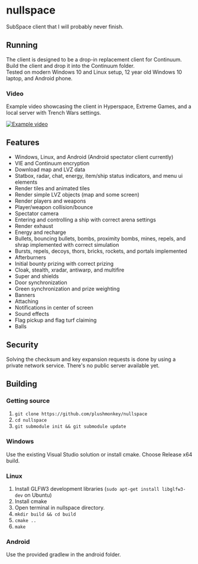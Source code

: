 # nullspace
SubSpace client that I will probably never finish.  

## Running
The client is designed to be a drop-in replacement client for Continuum. Build the client and drop it into the Continuum folder.  
Tested on modern Windows 10 and Linux setup, 12 year old Windows 10 laptop, and Android phone.  

### Video
Example video showcasing the client in Hyperspace, Extreme Games, and a local server with Trench Wars settings.  

[![Example video](https://i.imgur.com/tqERkM1.png)](https://www.youtube.com/watch?v=AOaTF5v-xW4 "Subspace Continuum - nullspace client 2")  

## Features
- Windows, Linux, and Android (Android spectator client currently)
- VIE and Continuum encryption
- Download map and LVZ data
- Statbox, radar, chat, energy, item/ship status indicators, and menu ui elements
- Render tiles and animated tiles
- Render simple LVZ objects (map and some screen)
- Render players and weapons
- Player/weapon collision/bounce
- Spectator camera
- Entering and controlling a ship with correct arena settings
- Render exhaust
- Energy and recharge
- Bullets, bouncing bullets, bombs, proximity bombs, mines, repels, and shrap implemented with correct simulation
- Bursts, repels, decoys, thors, bricks, rockets, and portals implemented
- Afterburners
- Initial bounty prizing with correct prizing
- Cloak, stealth, xradar, antiwarp, and multifire
- Super and shields
- Door synchronization
- Green synchronization and prize weighting
- Banners
- Attaching
- Notifications in center of screen
- Sound effects
- Flag pickup and flag turf claiming
- Balls

## Security
Solving the checksum and key expansion requests is done by using a private network service. There's no public server available yet.

## Building
### Getting source
1. `git clone https://github.com/plushmonkey/nullspace`
2. `cd nullspace`
3. `git submodule init && git submodule update`

### Windows
Use the existing Visual Studio solution or install cmake. Choose Release x64 build.

### Linux
1. Install GLFW3 development libraries (`sudo apt-get install libglfw3-dev` on Ubuntu)
2. Install cmake
3. Open terminal in nullspace directory.
4. `mkdir build && cd build`
5. `cmake ..`
6. `make`

### Android
Use the provided gradlew in the android folder.
